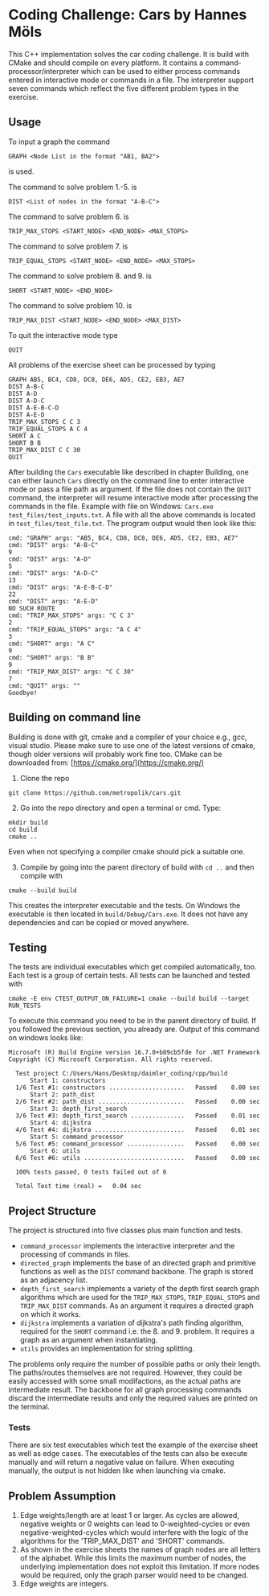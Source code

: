 # Coding Challenge: Cars by Hannes Möls

This C++ implementation solves the car coding challenge. It is build with CMake and should compile on every platform. It contains a command-processor/interpreter which can be used to either process commands entered in interactive mode or commands in a file.
The interpreter support seven commands which reflect the five different problem types in the exercise.

## Usage
To input a graph the command
```
GRAPH <Node List in the format "AB1, BA2">
```
is used.

The command to solve problem 1.-5. is
```
DIST <List of nodes in the format "A-B-C">
```

The command to solve problem 6. is
```
TRIP_MAX_STOPS <START_NODE> <END_NODE> <MAX_STOPS>
```

The command to solve problem 7. is
```
TRIP_EQUAL_STOPS <START_NODE> <END_NODE> <MAX_STOPS>
```

The command to solve problem 8. and 9. is
```
SHORT <START_NODE> <END_NODE>
```

The command to solve problem 10. is
```
TRIP_MAX_DIST <START_NODE> <END_NODE> <MAX_DIST>
```

To quit the interactive mode type
```
QUIT
```

All problems of the exercise sheet can be processed by typing
```
GRAPH AB5, BC4, CD8, DC8, DE6, AD5, CE2, EB3, AE7
DIST A-B-C
DIST A-D
DIST A-D-C
DIST A-E-B-C-D
DIST A-E-D
TRIP_MAX_STOPS C C 3
TRIP_EQUAL_STOPS A C 4
SHORT A C
SHORT B B
TRIP_MAX_DIST C C 30
QUIT
```

After building the `Cars` executable like described in chapter Building, one can either launch `Cars` directly on the command line to enter interactive mode or pass a file path as argument.
If the file does not contain the `QUIT` command, the interpreter will resume interactive mode after processing the commands in the file.
Example with file on Windows: `Cars.exe test_files/test_inputs.txt`. A file with all the above commands is located in `test_files/test_file.txt`.
The program output would then look like this:
```
cmd: "GRAPH" args: "AB5, BC4, CD8, DC8, DE6, AD5, CE2, EB3, AE7"
cmd: "DIST" args: "A-B-C"
9
cmd: "DIST" args: "A-D"
5
cmd: "DIST" args: "A-D-C"
13
cmd: "DIST" args: "A-E-B-C-D"
22
cmd: "DIST" args: "A-E-D"
NO SUCH ROUTE
cmd: "TRIP_MAX_STOPS" args: "C C 3"
2
cmd: "TRIP_EQUAL_STOPS" args: "A C 4"
3
cmd: "SHORT" args: "A C"
9
cmd: "SHORT" args: "B B"
9
cmd: "TRIP_MAX_DIST" args: "C C 30"
7
cmd: "QUIT" args: ""
Goodbye!
```

## Building on command line
Building is done with git, cmake and a compiler of your choice e.g., gcc, visual studio. Please make sure to use one of the latest versions of cmake, though older versions will probably work fine too.
CMake can be downloaded from: [https://cmake.org/](https://cmake.org/)
1. Clone the repo
```
git clone https://github.com/metropolik/cars.git
```

2. Go into the repo directory and open a terminal or cmd. Type:
```
mkdir build
cd build
cmake ..
```
Even when not specifying a compiler cmake should pick a suitable one.

3. Compile by going into the parent directory of build with `cd ..` and then compile with
```
cmake --build build
```
This creates the interpreter executable and the tests. On Windows the executable is then located in `build/Debug/Cars.exe`. It does not have any dependencies and can be copied or moved anywhere.

## Testing
The tests are individual executables which get compiled automatically, too. Each test is a group of certain tests. All tests can be launched and tested with
```
cmake -E env CTEST_OUTPUT_ON_FAILURE=1 cmake --build build --target RUN_TESTS
```
To execute this command you need to be in the parent directory of build. If you followed the previous section, you already are.
Output of this command on windows looks like:
```
Microsoft (R) Build Engine version 16.7.0+b89cb5fde for .NET Framework   
Copyright (C) Microsoft Corporation. All rights reserved.                
                                                                         
  Test project C:/Users/Hans/Desktop/daimler_coding/cpp/build            
      Start 1: constructors                                              
  1/6 Test #1: constructors .....................   Passed    0.00 sec   
      Start 2: path_dist                                                 
  2/6 Test #2: path_dist ........................   Passed    0.00 sec   
      Start 3: depth_first_search                                        
  3/6 Test #3: depth_first_search ...............   Passed    0.01 sec   
      Start 4: dijkstra                                                  
  4/6 Test #4: dijkstra .........................   Passed    0.01 sec   
      Start 5: command_processor                                         
  5/6 Test #5: command_processor ................   Passed    0.00 sec   
      Start 6: utils                                                     
  6/6 Test #6: utils ............................   Passed    0.00 sec   
                                                                         
  100% tests passed, 0 tests failed out of 6                             
                                                                         
  Total Test time (real) =   0.04 sec                                    
```

## Project Structure
The project is structured into five classes plus main function and tests.
* `command_processor` implements the interactive interpreter and the processing of commands in files.
* `directed_graph` implements the base of an directed graph and primitive functions as well as the `DIST` command backbone. The graph is stored as an adjacency list.
* `depth_first_search` implements a variety of the depth first search graph algorithms which are used for the `TRIP_MAX_STOPS`, `TRIP_EQUAL_STOPS` and `TRIP_MAX_DIST` commands. As an argument it requires a directed graph on which it works.
* `dijkstra` implements a variation of dijkstra's path finding algorithm, required for the `SHORT` command i.e. the 8. and 9. problem. It requires a graph as an argument when instantiating.
* `utils` provides an implementation for string splitting.

The problems only require the number of possible paths or only their length. The paths/routes themselves are not required. However, they could be easily accessed with some small modifactions, as the actual paths are intermediate result.
The backbone for all graph processing commands discard the intermediate results and only the required values are printed on the terminal.

### Tests
There are six test executables which test the example of the exercise sheet as well as edge cases. The executables of the tests can also be execute manually and will return a negative value on failure. When executing manually, the output is not hidden like when launching via cmake.

## Problem Assumption
1. Edge weights/length are at least 1 or larger. As cycles are allowed, negative weights or 0 weights can lead to 0-weighted-cycles or even negative-weighted-cycles which would interfere with the logic of the algorithms for the 'TRIP_MAX_DIST' and 'SHORT' commands.
2. As shown in the exercise sheets the names of graph nodes are all letters of the alphabet. While this limits the maximum number of nodes, the underlying implementation does not exploit this limitation. If more nodes would be required, only the graph parser would need to be changed.
3. Edge weights are integers.



